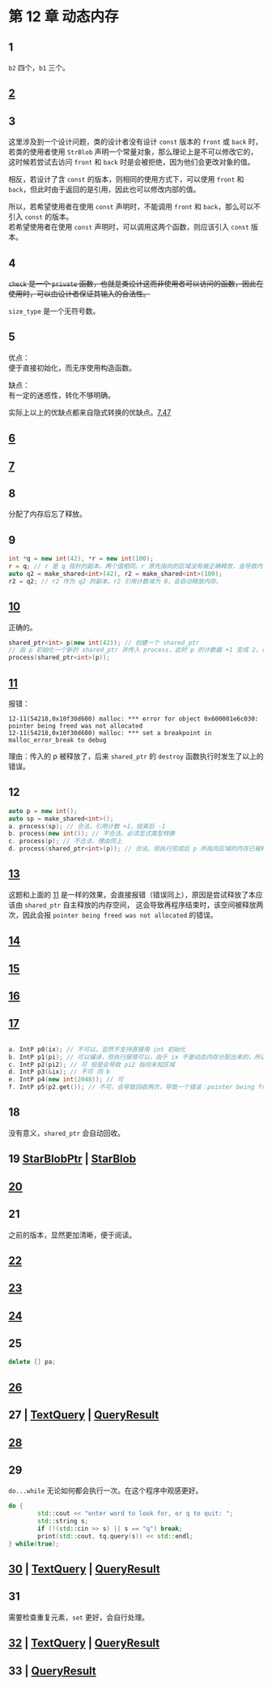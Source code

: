 # 第 12 章 动态内存

## 1

`b2` 四个，`b1` 三个。

## [2](StrBlob_1.h)

## 3

这里涉及到一个设计问题，类的设计者没有设计 `const` 版本的 `front` 或 `back` 时，
若类的使用者使用 `StrBlob` 声明一个常量对象，那么理论上是不可以修改它的，
这时候若尝试去访问 `front` 和 `back` 时是会被拒绝，因为他们会更改对象的值。

相反，若设计了含 `const` 的版本，则相同的使用方式下，可以使用 `front` 和 `back`，但此时由于返回的是引用，因此也可以修改内部的值。

所以，若希望使用者在使用 `const` 声明时，不能调用 `front` 和 `back`，那么可以不引入 `const` 的版本。  
若希望使用者在使用 `const` 声明时，可以调用这两个函数，则应该引入 `const` 版本。

## 4

<del>`check` 是一个 `private` 函数，也就是类设计这而非使用者可以访问的函数，因此在使用时，可以由设计者保证其输入的合法性。</del>

`size_type` 是一个无符号数。


## 5

优点：  
便于直接初始化，而无序使用构造函数。

缺点：  
有一定的迷惑性，转化不够明确。

实际上以上的优缺点都来自隐式转换的优缺点。[7.47](../07-Classes/README.md#47)

## [6](6.cpp)

## [7](7.cpp)

## 8

分配了内存后忘了释放。

## 9

```c++
int *q = new int(42), *r = new int(100);
r = q; // r 是 q 指针的副本。两个值相同。r 原先指向的区域没有被正确释放，会导致内存泄漏。
auto q2 = make_shared<int>(42), r2 = make_shared<int>(100);
r2 = q2; // r2 作为 q2 的副本。r2 引用计数减为 0，会自动释放内存。
```

## [10](10.cpp)

正确的。

```c++
shared_ptr<int> p(new int(42)); // 创建一个 shared_ptr
// 由 p 初始化一个新的 shared_ptr 并传入 process，此时 p 的计数器 +1 变成 2，在 process 执行完后，计数变为 1。
process(shared_ptr<int>(p));
```
## [11](11.cpp)

报错：

```
12-11(54218,0x10f30d600) malloc: *** error for object 0x600001e6c030: pointer being freed was not allocated
12-11(54218,0x10f30d600) malloc: *** set a breakpoint in malloc_error_break to debug
```

理由：传入的 p 被释放了，后来 `shared_ptr` 的 `destroy` 函数执行时发生了以上的错误。

## 12

```c++
auto p = new int();
auto sp = make_shared<int>();
a. process(sp); // 合法，引用计数 +1，结束后 -1
b. process(new int()); // 不合法，必须显式类型转换
c. process(p); // 不合法，理由同上
d. process(shared_ptr<int>(p)); // 合法，但执行完成后 p 所指向区域的内存已被释放，随后若是尝试访问 p 的行为是未定义的
```

## [13](13.cpp)

这题和上面的 [11](#1111cpp) 是一样的效果，会直接报错（错误同上），原因是尝试释放了本应该由 `shared_ptr` 自主释放的内存空间，
这会导致再程序结束时，该空间被释放两次，因此会报 `pointer being freed was not allocated` 的错误。


## [14](14.cpp)

## [15](15.cpp)

## [16](16.cpp)

## [17](17.cpp)

```c++

a. IntP p0(ix); // 不可以，显然不支持直接用 int 初始化
b. IntP p1(pi); // 可以编译，但执行报错可以，由于 ix 不是动态内存分配出来的，所以会被自动回收，而 unique_ptr 的析构函数会再次回收，会导致 pointer being freed was not allocated 错误
c. IntP p2(pi2); // 可 但是会导致 pi2 指向未知区域
d. IntP p3(&ix); // 不可 同 b
e. IntP p4(new int(2048)); // 可
f. IntP p5(p2.get()); // 不可，会导致回收两次，导致一个错误：pointer being freed was not allocated
```

## 18

没有意义，`shared_ptr` 会自动回收。

## 19 [StarBlobPtr](StrBlobPtr_1.h) | [StarBlob](StrBlob_2.h)

## [20](20.cpp)

## 21

之前的版本，显然更加清晰，便于阅读。

## [22](ConstStrBlobPtr.h)

## [23](23.cpp)

## [24](24.cpp)

## 25

```c++
delete [] pa;
```

## [26](26.cpp)

## 27 | [TextQuery](TextQuery_1.h) | [QueryResult](QueryResult_1.h)

## [28](28.cpp)

## 29

`do...while` 无论如何都会执行一次。在这个程序中观感更好。

```c++
do {
        std::cout << "enter word to look for, or q to quit: ";
        std::string s;
        if (!(std::cin >> s) || s == "q") break;
        print(std::cout, tq.query(s)) << std::endl;
} while(true);
```

## [30](30.cpp) | [TextQuery](TextQuery_2.h) | [QueryResult](QueryResult_2.h)

## 31

需要检查重复元素，`set` 更好，会自行处理。

## [32](32.cpp) | [TextQuery](TextQuery_3.h) | [QueryResult](QueryResult_3.h)

## 33 | [QueryResult](QueryResult_4.h)